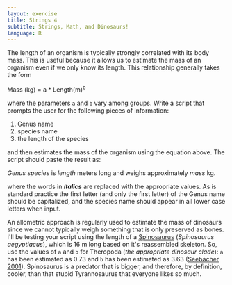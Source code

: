 ```yaml
---
layout: exercise
title: Strings 4
subtitle: Strings, Math, and Dinosaurs!
language: R
---
```


The length of an organism is typically strongly correlated with its body
mass. This is useful because it allows us to estimate the mass of an
organism even if we only know its length. This relationship generally
takes the form
 
Mass (kg) = a * Length(m)<sup>b</sup>
 
where the parameters `a` and `b` vary among groups. Write a script that prompts the user for the following pieces of information:

1. Genus name
2. species name
3. the length of the species

and then estimates the mass of the organism using the equation above.
The script should paste the result as:

*Genus* *species* is *length* meters long and weighs approximately *mass* kg.

where the words in ***italics*** are replaced with the appropriate
values. As is standard practice the first letter (and only the first
letter) of the Genus name should be capitalized, and the species name
should appear in all lower case letters when input.

An allometric approach is regularly used to estimate the mass of
dinosaurs since we cannot typically weigh something that is only
preserved as bones. I'll be testing your script using the length of a
[Spinosaurus](http://en.wikipedia.org/wiki/Spinosaurus) (*Spinosaurus
aegyptiacus*), which is 16 m long based on it's reassembled skeleton.
So, use the values of `a` and `b` for Theropoda (*the appropriate dinosaur
clade*): `a` has been estimated as 0.73 and `b` has been estimated as 3.63
([Seebacher 2001](http://www.jstor.org/stable/4524171)). Spinosaurus is
a predator that is bigger, and therefore, by definition, cooler, than
that stupid Tyrannosaurus that everyone likes so much.
